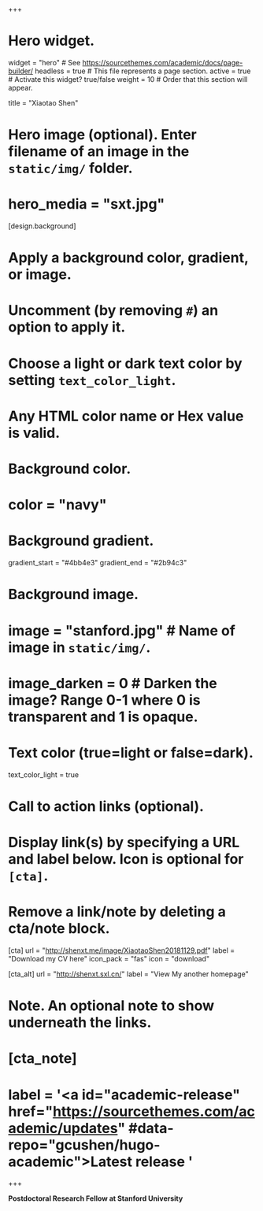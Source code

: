 +++
# Hero widget.
widget = "hero"  # See https://sourcethemes.com/academic/docs/page-builder/
headless = true  # This file represents a page section.
active = true  # Activate this widget? true/false
weight = 10  # Order that this section will appear.

title = "Xiaotao Shen"

# Hero image (optional). Enter filename of an image in the `static/img/` folder.
# hero_media = "sxt.jpg"

[design.background]
  # Apply a background color, gradient, or image.
  #   Uncomment (by removing `#`) an option to apply it.
  #   Choose a light or dark text color by setting `text_color_light`.
  #   Any HTML color name or Hex value is valid.

  # Background color.
  # color = "navy"
  
  # Background gradient.
   gradient_start = "#4bb4e3"
   gradient_end = "#2b94c3"
  
  # Background image.
  # image = "stanford.jpg"  # Name of image in `static/img/`.
  # image_darken = 0  # Darken the image? Range 0-1 where 0 is transparent and 1 is opaque.

  # Text color (true=light or false=dark).
  text_color_light = true

# Call to action links (optional).
#   Display link(s) by specifying a URL and label below. Icon is optional for `[cta]`.
#   Remove a link/note by deleting a cta/note block.
 [cta]
  url = "http://shenxt.me/image/XiaotaoShen20181129.pdf"
  label = "Download my CV here"
  icon_pack = "fas"
  icon = "download"

 [cta_alt]
  url = "http://shenxt.sxl.cn/"
  label = "View My another homepage"

# Note. An optional note to show underneath the links.
# [cta_note]
#  label = '<a id="academic-release" href="https://sourcethemes.com/academic/updates" #data-repo="gcushen/hugo-academic">Latest release <!-- V --></a>'
+++

**Postdoctoral Research Fellow at Stanford University**


